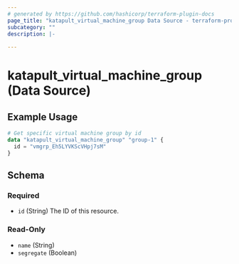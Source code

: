 ```yaml
---
# generated by https://github.com/hashicorp/terraform-plugin-docs
page_title: "katapult_virtual_machine_group Data Source - terraform-provider-katapult"
subcategory: ""
description: |-
  
---
```


# katapult_virtual_machine_group (Data Source)



## Example Usage

```terraform
# Get specific virtual machine group by id
data "katapult_virtual_machine_group" "group-1" {
  id = "vmgrp_Eh5LYVKScVHpj7sM"
}
```

<!-- schema generated by tfplugindocs -->
## Schema

### Required

- `id` (String) The ID of this resource.

### Read-Only

- `name` (String)
- `segregate` (Boolean)


